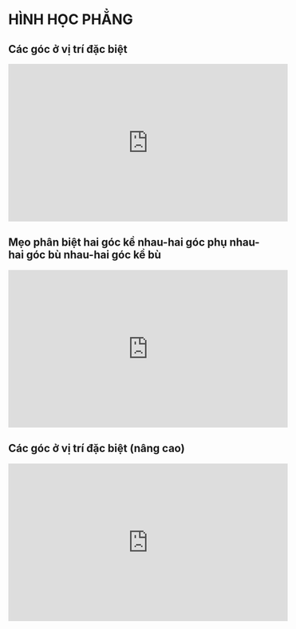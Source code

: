 # HÌNH HỌC PHẲNG

## Các góc ở vị trí đặc biệt
<iframe width="560" height="315" src="https://www.youtube.com/embed/Dso1-udhS8g?si=I4maHg8SD-106Pxn" title="YouTube video player" frameborder="0" allow="accelerometer; autoplay; clipboard-write; encrypted-media; gyroscope; picture-in-picture; web-share" referrerpolicy="strict-origin-when-cross-origin" allowfullscreen></iframe>

## Mẹo phân biệt hai góc kề nhau-hai góc phụ nhau-hai góc bù nhau-hai góc kề bù
<iframe width="560" height="315" src="https://www.youtube.com/embed/LU9fDENzoIw?si=acMe88nZz_LLYzOq" title="YouTube video player" frameborder="0" allow="accelerometer; autoplay; clipboard-write; encrypted-media; gyroscope; picture-in-picture; web-share" referrerpolicy="strict-origin-when-cross-origin" allowfullscreen></iframe>

## Các góc ở vị trí đặc biệt (nâng cao)
<iframe width="560" height="315" src="https://www.youtube.com/embed/UGINmHtq5Gs?si=Rbg-TwF8c4-WNUGw" title="YouTube video player" frameborder="0" allow="accelerometer; autoplay; clipboard-write; encrypted-media; gyroscope; picture-in-picture; web-share" referrerpolicy="strict-origin-when-cross-origin" allowfullscreen></iframe>

